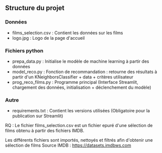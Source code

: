 ## Structure du projet
### Données
* films_selection.csv : Contient les données sur les films
* logo.jpg : Logo de la page d'accueil
  
### Fichiers python
* prepa_data.py : Initialise le modèle de machine learning à partir des données
* model_reco.py : Fonction de recommandation : retourne des résultats à partir d'un KNeighborsClassifier + data + critères utilisateur
* prog_reco_films.py : Programme principal (Interface Streamlit, chargement des données, initialisation + déclenchement du modèle)

### Autre
* requirements.txt : Contient les versions utilisées (Obligatoire pour la publication sur Streamlit)

RQ : Le fichier films_selection.csv est un fichier epuré d'une sélection de films obtenu à partir des fichiers IMDB.

Les différents fichiers sont importés, nettoyés et filtrés afin d'obtenir une sélection de films
Source IMDB : https://datasets.imdbws.com
